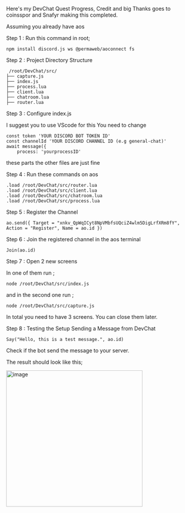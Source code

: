 Here's my DevChat Quest Progress, Credit and big Thanks goes to coinsspor and Snafyr making this completed.


Assuming you already have aos

Step 1 : Run this command in root;
```
npm install discord.js ws @permaweb/aoconnect fs
```

Step 2 : Project Directory Structure
```
 /root/DevChat/src/
├── capture.js
├── index.js
├── process.lua
├── client.lua
├── chatroom.lua
├── router.lua
```

Step 3 : Configure index.js 

I suggest you to use VScode for this
You need to change

```
const token 'YOUR DISCORD BOT TOKEN ID'
const channelId 'YOUR DISCORD CHANNEL ID (e.g general-chat)'
await message({
    process: 'yourprocessID'
```

these parts
the other files are just fine

Step 4 : Run these commands on aos

```
.load /root/DevChat/src/router.lua
.load /root/DevChat/src/client.lua
.load /root/DevChat/src/chatroom.lua
.load /root/DevChat/src/process.lua
```

Step 5 : Register the Channel

```
ao.send({ Target = "xnkv_QpWqICyt8NpVMbfsUQciZ4wlm5DigLrfXRm8fY", Action = "Register", Name = ao.id })
```

Step 6 : Join the registered channel in the aos terminal

```
Join(ao.id)
```

Step 7 : Open 2 new screens

In one of them run ;

```
node /root/DevChat/src/index.js
```

and in the second one run ;

```
node /root/DevChat/src/capture.js
```

In total you need to have 3 screens. You can close them later.

Step 8 : Testing the Setup Sending a Message from DevChat

```
Say("Hello, this is a test message.", ao.id)
```

Check if the bot send the message to your server.

The result should look like this;

<img width="365" alt="image" src="https://github.com/babacikong/DevChat-Quest/assets/157308881/4b7732f6-fd38-45db-96ae-4147911ecdac">

